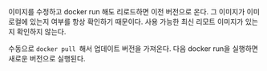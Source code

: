 
이미지를 수정하고 docker run 해도 리로드하면 이전 버전으로 온다.
그 이미지가 이미 로컬에 있는지 여부를 항상 확인하기 때문이다.
사용 가능한 최신 리모트 이미지가 있는지 확인하지 않는다.

수동으로 `docker pull `해서 업데이트 버전을 가져온다.
다음 docker run을 실행하면 새로운 버전으로 실행된다.